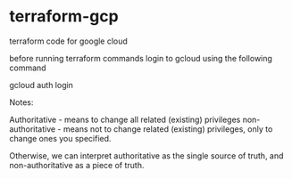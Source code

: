 # terraform-gcp
terraform code for google cloud

before running terraform commands login to gcloud using the following command

gcloud auth login

Notes:

Authoritative - means to change all related (existing) privileges
non-authoritative - means not to change related (existing) privileges, only to change ones you specified.

Otherwise, we can interpret authoritative as the single source of truth, and non-authoritative as a piece of truth.

